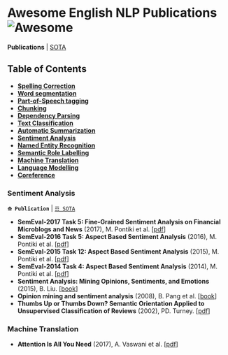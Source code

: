 # Awesome English NLP Publications ![Awesome](https://cdn.rawgit.com/sindresorhus/awesome/d7305f38d29fed78fa85652e3a63e154dd8e8829/media/badge.svg)

**Publications** | [SOTA](https://github.com/magizbox/underthesea/wiki/English-NLP-SOTA)

## Table of Contents

* [**Spelling Correction**](#spelling-correction)
* [**Word segmentation**](#word-segmentation)
* [**Part-of-Speech tagging**](#part-of-speech-tagging)
* [**Chunking**](#chunking)
* [**Dependency Parsing**](#dependency-parsing)
* [**Text Classification**](#text-classification)
* [**Automatic Summarization**](#automatic-summarization)
* [**Sentiment Analysis**](#sentiment-analysis)
* [**Named Entity Recognition**](#named-entity-recognition)
* [**Semantic Role Labelling**](#semantic-role-labelling)
* [**Machine Translation**](#machine-translation)
* [**Language Modelling**](#language-modelling)
* [**Coreference**](#coreference)

### Sentiment Analysis

**`⟰ Publication`** | [`☶ SOTA`](https://github.com/magizbox/underthesea/wiki/English-NLP-SOTA#sentiment-analysis)

* **SemEval-2017 Task 5: Fine-Grained Sentiment Analysis on Financial Microblogs and News** (2017), M. Pontiki et al. [[pdf](http://andrefreitas.org/papers/preprint_semeval_task05_2017.pdf)]
* **SemEval-2016 Task 5: Aspect Based Sentiment Analysis** (2016), M. Pontiki et al. [[pdf](http://www.aclweb.org/anthology/S16-1002)]
* **SemEval-2015 Task 12: Aspect Based Sentiment Analysis** (2015), M. Pontiki et al. [[pdf](http://www.aclweb.org/anthology/S15-2082)]
* **SemEval-2014 Task 4: Aspect Based Sentiment Analysis** (2014), M. Pontiki et al. [[pdf](http://aclweb.org/anthology/S/S14/S14-2004.pdf)]
* **Sentiment Analysis: Mining Opinions, Sentiments, and Emotions** (2015), B. Liu. [[book](https://www.amazon.com/Sentiment-Analysis-Opinions-Sentiments-Emotions/dp/1107017890/ref=pd_sbs_14_1?_encoding=UTF8&pd_rd_i=1107017890&pd_rd_r=3NKRKWW6G3X8JGCPW4G0&pd_rd_w=pLSSX&pd_rd_wg=Y2A4r&psc=1&refRID=3NKRKWW6G3X8JGCPW4G0)]
* **Opinion mining and sentiment analysis** (2008), B. Pang et al. [[book](http://dl.acm.org/citation.cfm?id=1454712)]
* **Thumbs Up or Thumbs Down? Semantic Orientation Applied to Unsupervised Classification of Reviews** (2002), PD. Turney. [[pdf](https://arxiv.org/pdf/cs/0212032)]

### Machine Translation

* **Attention Is All You Need** (2017), A. Vaswani et al. [[pdf](https://arxiv.org/abs/1706.03762)]
